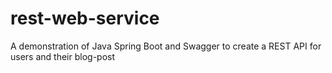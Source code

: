 # rest-web-service
A demonstration of Java Spring Boot and Swagger to create a REST API for users and their blog-post
